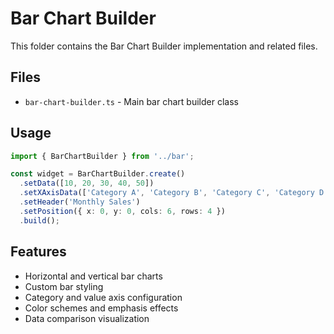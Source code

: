 # Bar Chart Builder

This folder contains the Bar Chart Builder implementation and related files.

## Files

- `bar-chart-builder.ts` - Main bar chart builder class

## Usage

```typescript
import { BarChartBuilder } from '../bar';

const widget = BarChartBuilder.create()
  .setData([10, 20, 30, 40, 50])
  .setXAxisData(['Category A', 'Category B', 'Category C', 'Category D', 'Category E'])
  .setHeader('Monthly Sales')
  .setPosition({ x: 0, y: 0, cols: 6, rows: 4 })
  .build();
```

## Features

- Horizontal and vertical bar charts
- Custom bar styling
- Category and value axis configuration
- Color schemes and emphasis effects
- Data comparison visualization 